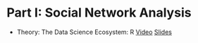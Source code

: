 
# Part I: Social Network Analysis

* Theory: The Data Science Ecosystem: R [Video](https://www.loom.com/share/xxxxxxx) [Slides](https://sds-aau.github.io/SDS-master/M2/notebooks/network_analysis_theory.html)





